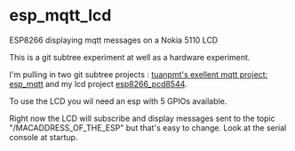# esp_mqtt_lcd

ESP8266 displaying mqtt messages on a Nokia 5110 LCD

This is a git subtree experiment at well as a hardware experiment.

I'm pulling in two git subtree projects : [tuanpmt's exellent mqtt project: esp_mqtt](https://github.com/tuanpmt/esp_mqtt) and my lcd project [  esp8266_pcd8544](https://github.com/eadf/esp8266_pcd8544).

To use the LCD you wil need an esp with 5 GPIOs available.

Right now the LCD will subscribe and display messages sent to the topic "/MACADDRESS_OF_THE_ESP" but that's easy to change. Look at the serial console at startup.
